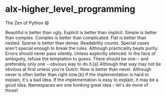 # alx-higher_level_programming
The Zen of Python 😄

Beautiful is better than ugly.
Explicit is better than implicit.
Simple is better than complex.
Complex is better than complicated.
Flat is better than nested.
Sparse is better than dense.
Readability counts.
Special cases aren't special enough to break the rules.
Although practicality beats purity.
Errors should never pass silently.
Unless explicitly silenced.
In the face of ambiguity, refuse the temptation to guess.
There should be one-- and preferably only one --obvious way to do it.[a]
Although that way may not be obvious at first unless you're Dutch.
Now is better than never.
Although never is often better than right now.[b]
If the implementation is hard to explain, it's a bad idea.
If the implementation is easy to explain, it may be a good idea.
Namespaces are one honking great idea – let's do more of those!
